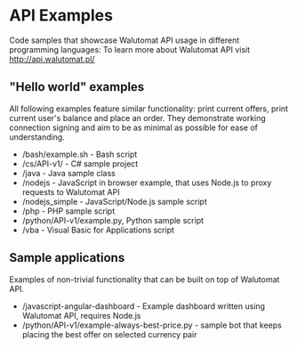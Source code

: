 API Examples
============

Code samples that showcase Walutomat API usage in different programming languages:
To learn more about Walutomat API visit http://api.walutomat.pl/


"Hello world" examples
--------------

All following examples feature similar functionality: print current offers, print current user's balance and place an order.
They demonstrate working connection signing and aim to be as minimal as possible for ease of understanding.

- /bash/example.sh - Bash script
- /cs/API-v1/ - C# sample project
- /java - Java sample class
- /nodejs - JavaScript in browser example, that uses Node.js to proxy requests to Walutomat API
- /nodejs_simple - JavaScript/Node.js sample script
- /php - PHP sample script
- /python/API-v1/example.py, Python sample script
- /vba - Visual Basic for Applications script

Sample applications
-------------------

Examples of non-trivial functionality that can be built on top of Walutomat API.

- /javascript-angular-dashboard - Example dashboard written using Walutomat API, requires Node.js 
- /python/API-v1/example-always-best-price.py - sample bot that keeps placing the best offer on selected currency pair

